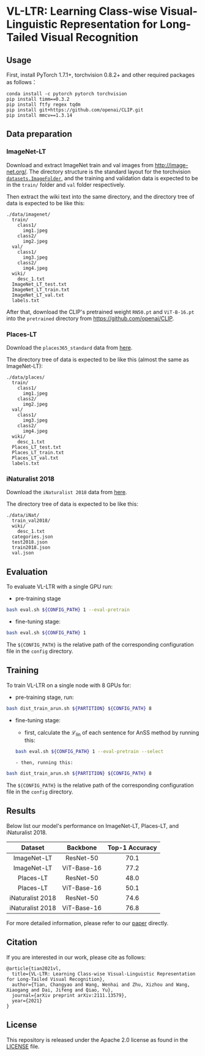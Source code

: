 # VL-LTR: Learning Class-wise Visual-Linguistic Representation for Long-Tailed Visual Recognition


## Usage

First, install PyTorch 1.7.1+, torchvision 0.8.2+ and other required packages as follows：

```
conda install -c pytorch pytorch torchvision
pip install timm==0.3.2
pip install ftfy regex tqdm
pip install git+https://github.com/openai/CLIP.git
pip install mmcv==1.3.14
```


## Data preparation

### ImageNet-LT

Download and extract ImageNet train and val images from http://image-net.org/.
The directory structure is the standard layout for the torchvision [`datasets.ImageFolder`](https://pytorch.org/docs/stable/torchvision/datasets.html#imagefolder), and the training and validation data is expected to be in the `train/` folder and `val` folder respectively.

Then extract the wiki text into the same directory, and the directory tree of data is expected to be like this:

```
./data/imagenet/
  train/
    class1/
      img1.jpeg
    class2/
      img2.jpeg
  val/
    class1/
      img3.jpeg
    class2/
      img4.jpeg
  wiki/
  	desc_1.txt
  ImageNet_LT_test.txt
  ImageNet_LT_train.txt
  ImageNet_LT_val.txt
  labels.txt
```

After that, download the CLIP's pretrained weight `RN50.pt` and `ViT-B-16.pt` into the `pretrained` directory from https://github.com/openai/CLIP.


### Places-LT

Download the `places365_standard` data from [here](http://places2.csail.mit.edu/download.html).

The directory tree of data is expected to be like this (almost the same as ImageNet-LT):

```
./data/places/
  train/
    class1/
      img1.jpeg
    class2/
      img2.jpeg
  val/
    class1/
      img3.jpeg
    class2/
      img4.jpeg
  wiki/
  	desc_1.txt
  Places_LT_test.txt
  Places_LT_train.txt
  Places_LT_val.txt
  labels.txt
```

### iNaturalist 2018
Download the `iNaturalist 2018` data from [here](https://github.com/visipedia/inat_comp/tree/master/2018).

The directory tree of data is expected to be like this:

```
./data/iNat/
  train_val2018/
  wiki/
  	desc_1.txt
  categories.json
  test2018.json
  train2018.json
  val.json
```

## Evaluation

To evaluate VL-LTR with a single GPU run:

- pre-training stage

```sh
bash eval.sh ${CONFIG_PATH} 1 --eval-pretrain
```

- fine-tuning stage:

```sh
bash eval.sh ${CONFIG_PATH} 1
```

The `${CONFIG_PATH}` is the relative path of the corresponding configuration file in the `config` directory.

## Training

To train VL-LTR on a single node with 8 GPUs for:

- pre-training stage, run:

```sh
bash dist_train_arun.sh ${PARTITION} ${CONFIG_PATH} 8
```

- fine-tuning stage:
     - first, calculate the $\mathcal L_{\text{lin}}$ of each sentence for AnSS method by running this:

    ```sh
    bash eval.sh ${CONFIG_PATH} 1 --eval-pretrain --select
    ```

      - then, running this:


```sh
bash dist_train_arun.sh ${PARTITION} ${CONFIG_PATH} 8
```

The `${CONFIG_PATH}` is the relative path of the corresponding configuration file in the `config` directory.


## Results

Below list our model's performance on ImageNet-LT, Places-LT, and iNaturalist 2018.

|     Dataset      |  Backbone   | Top-1 Accuracy |
| :--------------: | :---------: | :------------: |
|   ImageNet-LT    |  ResNet-50  |      70.1      |
|   ImageNet-LT    | ViT-Base-16 |      77.2      |
|    Places-LT     |  ResNet-50  |      48.0      |
|    Places-LT     | ViT-Base-16 |      50.1      |
| iNaturalist 2018 |  ResNet-50  |      74.6      |
| iNaturalist 2018 | ViT-Base-16 |      76.8      |

For more detailed information, please refer to our [paper](https://arxiv.org/abs/2111.13579) directly.

## Citation
If you are interested in our work, please cite as follows:

```
@article{tian2021vl,
  title={VL-LTR: Learning Class-wise Visual-Linguistic Representation for Long-Tailed Visual Recognition},
  author={Tian, Changyao and Wang, Wenhai and Zhu, Xizhou and Wang, Xiaogang and Dai, Jifeng and Qiao, Yu},
  journal={arXiv preprint arXiv:2111.13579},
  year={2021}
}
```

## License

This repository is released under the Apache 2.0 license as found in the [LICENSE](LICENSE) file.
